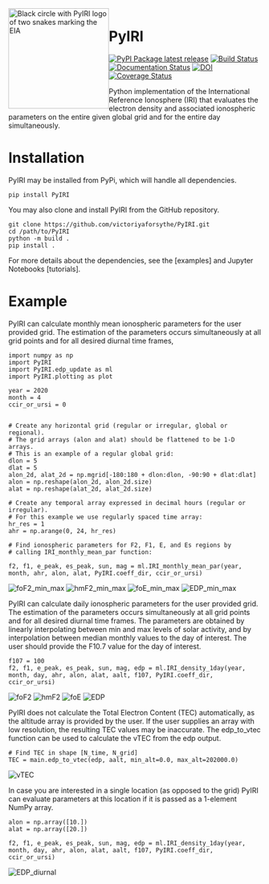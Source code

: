 <img width="200" height="200" src="https://raw.githubusercontent.com/victoriyaforsythe/PyIRI/main/docs/figures/PyIRI_logo.png" alt="Black circle with PyIRI logo of two snakes marking the EIA" title="PyIRI Logo" style="float:left;">

# PyIRI
[![PyPI Package latest release](https://img.shields.io/pypi/v/PyIRI.svg)](https://pypi.org/project/PyIRI/)
[![Build Status](https://github.com/victoriyaforsythe/PyIRI/actions/workflows/main.yml/badge.svg)](https://github.com/victoriyaforsythe/PyIRI/actions/workflows/main.yml)
[![Documentation Status](https://readthedocs.org/projects/pyiri/badge/?version=latest)](https://pyiri.readthedocs.io/en/latest/?badge=latest)
[![DOI](https://zenodo.org/badge/DOI/10.5281/zenodo.8235173.svg)](https://doi.org/10.5281/zenodo.8235173)
[![Coverage Status](https://coveralls.io/repos/github/victoriyaforsythe/PyIRI/badge.svg?branch=main)](https://coveralls.io/github/victoriyaforsythe/PyIRI?branch=main)

Python implementation of the International Reference Ionosphere (IRI) that
evaluates the electron density and associated ionospheric parameters on the
entire given global grid and for the entire day simultaneously. 

# Installation

PyIRI may be installed from PyPi, which will handle all dependencies.

```
pip install PyIRI
```

You may also clone and install PyIRI from the GitHub repository.

```
git clone https://github.com/victoriyaforsythe/PyIRI.git
cd /path/to/PyIRI
python -m build .
pip install .
```

For more details about the dependencies, see the [examples] and Jupyter
Notebooks [tutorials].

# Example

PyIRI can calculate monthly mean ionospheric parameters
for the user provided grid. The estimation of the parameters
occurs simultaneously at all grid points and for all
desired diurnal time frames,

```
import numpy as np
import PyIRI
import PyIRI.edp_update as ml
import PyIRI.plotting as plot

year = 2020
month = 4
ccir_or_ursi = 0


# Create any horizontal grid (regular or irregular, global or regional).
# The grid arrays (alon and alat) should be flattened to be 1-D arrays. 
# This is an example of a regular global grid:
dlon = 5
dlat = 5
alon_2d, alat_2d = np.mgrid[-180:180 + dlon:dlon, -90:90 + dlat:dlat]
alon = np.reshape(alon_2d, alon_2d.size)
alat = np.reshape(alat_2d, alat_2d.size)

# Create any temporal array expressed in decimal hours (regular or irregular).
# For this example we use regularly spaced time array:
hr_res = 1
ahr = np.arange(0, 24, hr_res)

# Find ionospheric parameters for F2, F1, E, and Es regions by
# calling IRI_monthly_mean_par function:

f2, f1, e_peak, es_peak, sun, mag = ml.IRI_monthly_mean_par(year, month, ahr, alon, alat, PyIRI.coeff_dir, ccir_or_ursi)

```

![foF2_min_max](docs/examples/Figs/PyIRI_foF2_min_max.png)
![hmF2_min_max](docs/examples/Figs/PyIRI_hmF2_min_max.png)
![foE_min_max](docs/examples/Figs/PyIRI_foE_min_max.png)
![EDP_min_max](docs/examples/Figs/PyIRI_EDP_sample.png)

PyIRI can calculate daily ionospheric parameters for the user provided grid.
The estimation of the parameters occurs simultaneously at all grid points
and for all desired diurnal time frames. The parameters are obtained by
linearly interpolating between min and max levels of solar activity, and
by interpolation between median monthly values to the day of interest.
The user should provide the F10.7 value for the day of interest.

```
f107 = 100
f2, f1, e_peak, es_peak, sun, mag, edp = ml.IRI_density_1day(year, month, day, ahr, alon, alat, aalt, f107, PyIRI.coeff_dir, ccir_or_ursi)
```

![foF2](docs/examples/Figs/PyIRI_foF2.png)
![hmF2](docs/examples/Figs/PyIRI_hmF2.png)
![foE](docs/examples/Figs/PyIRI_foE.png)
![EDP](docs/examples/Figs/PyIRI_EDP_sample_1day.png)

PyIRI does not calculate the Total Electron Content (TEC) automatically, as
the altitude array is provided by the user. If the user supplies an
array with low resolution, the resulting TEC values may be inaccurate.
The edp_to_vtec function can be used to calculate the vTEC from the edp output.

```
# Find TEC in shape [N_time, N_grid]
TEC = main.edp_to_vtec(edp, aalt, min_alt=0.0, max_alt=202000.0)

```
![vTEC](docs/examples/Figs/PyIRI_vTEC.png)

In case you are interested in a single location (as opposed to the grid)
PyIRI can evaluate parameters at this location if it is passed as a 1-element
NumPy array.

```
alon = np.array([10.])
alat = np.array([20.])

f2, f1, e_peak, es_peak, sun, mag, edp = ml.IRI_density_1day(year, month, day, ahr, alon, alat, aalt, f107, PyIRI.coeff_dir, ccir_or_ursi)
```

![EDP_diurnal](docs/examples/Figs/PyIRI_EDP_diurnal.png)